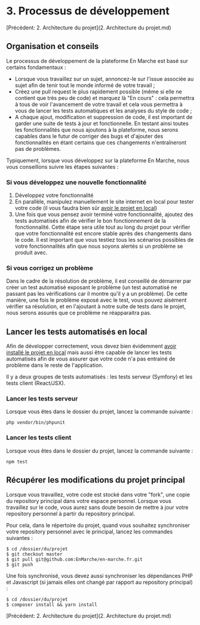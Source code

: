 # 3. Processus de développement

[Précédent: 2. Architecture du projet](2. Architecture du projet.md)

## Organisation et conseils

Le processus de développement de la plateforme En Marche est basé sur certains fondamentaux :

- Lorsque vous travaillez sur un sujet, annoncez-le sur l'issue associée au sujet afin de tenir tout le monde
  informé de votre travail ;
- Créez une pull request le plus rapidement possible (même si elle ne contient que très peu de code) et marquez là
  "En cours" : cela permettra à tous de voir l'avancement de votre travail et cela vous permettra à vous de lancer
  les tests automatiques et les analyses du style de code ;
- A chaque ajout, modification et suppression de code, il est important de garder une suite de tests à jour et
  fonctionnelle. En testant ainsi toutes les fonctionnalités que nous ajoutons à la plateforme, nous serons capables
  dans le futur de corriger des bugs et d'ajouter des fonctionnalités en étant certains que ces changements n'entraîneront
  pas de problèmes.

Typiquement, lorsque vous développez sur la plateforme En Marche, nous vous conseillons suivre les étapes suivantes :

### Si vous développez une nouvelle fonctionnalité

1. Développez votre fonctionnalité
2. En parallèle, manipulez manuellement le site internet en local pour tester votre code 
  (il vous faudra bien sûr [avoir le projet en local](https://github.com/EnMarche/en-marche.fr/blob/archi-documentation/docs/1.%20Installer%20le%20projet%20en%20local.md))
3. Une fois que vous pensez avoir terminé votre fonctionnalité, ajoutez des tests automatisés afin de vérifier le bon
   fonctionnement de la fonctionnalité. Cette étape sera utile tout au long du projet pour vérifier que votre fonctionnalité
   est encore stable après des changements dans le code. Il est important que vous testiez tous les scénarios possibles
   de votre fonctionnalités afin que nous soyons alertés si un problème se produit avec.

### Si vous corrigez un problème

Dans le cadre de la résolution de problème, il est conseillé de démarrer par créer un test automatisé exposant le problème
(un test automatisé ne passant pas les vérifications car il montre qu'il y a un problème). De cette manière, une fois le
problème exposé avec le test, vous pouvez aisément vérifier sa résolution, et en l'ajoutant à notre suite de tests dans le
projet, nous serons assurés que ce problème ne réapparaitra pas.


## Lancer les tests automatisés en local

Afin de développer correctement, vous devez bien évidemment 
[avoir installé le projet en local](https://github.com/EnMarche/en-marche.fr/blob/archi-documentation/docs/1.%20Installer%20le%20projet%20en%20local.md)
mais aussi être capable de lancer les tests automatisés afin de vous assurer que votre code n'a pas entrainé de problème
dans le reste de l'application.

Il y a deux groupes de tests automatisés : les tests serveur (Symfony) et les tests client (React/JSX).

### Lancer les tests serveur

Lorsque vous êtes dans le dossier du projet, lancez la commande suivante :

```
php vendor/bin/phpunit
```

### Lancer les tests client

Lorsque vous êtes dans le dossier du projet, lancez la commande suivante :

```
npm test
```


## Récupérer les modifications du projet principal

Lorsque vous travaillez, votre code est stocké dans votre "fork", une copie du repository principal dans votre espace
personnel. Lorsque vous travaillez sur le code, vous aurez sans doute besoin de mettre à jour votre repository personnel
à partir du repository principal.

Pour cela, dans le répertoire du projet, quand vous souhaitez synchroniser votre repository personnel avec le principal,
lancez les commandes suivantes :

```
$ cd /dossier/du/projet
$ git checkout master
$ git pull git@github.com:EnMarche/en-marche.fr.git
$ git push
```

Une fois synchronisé, vous devez aussi synchroniser les dépendances PHP et Javascript (si jamais elles ont changé
par rapport au repository principal) :

```
$ cd /dossier/du/projet 
$ composer install && yarn install
```

[Précédent: 2. Architecture du projet](2. Architecture du projet.md)
